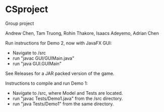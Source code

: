 # CSproject
Group project

Andrew Chen, Tam Truong, Rohin Thakore, Isaacs Adeyemo, Adrian Chen

 Run instructions for Demo 2, now with JavaFX GUI:
 - Navigate to /src
 - run "javac GUI/GUIMain.java"
 - run "java GUI.GUIMain"
 
 See Releases for a JAR packed version of the game.

 Instructions to compile and run Demo 1:
 - Navigate to /src, where Model and Tests are located.
 - run "javac Tests/Demo1.java" from the /src directory.
 - run "java Tests/Demo1" from the same directory.
